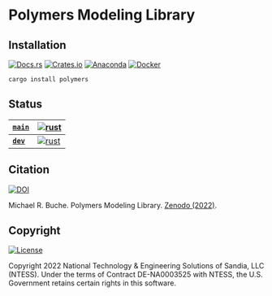# Polymers Modeling Library

## Installation

[![Docs.rs](https://img.shields.io/docsrs/polymers?logo=rust&logoColor=000000&label=Docs.rs)](https://docs.rs/crate/polymers)
[![Crates.io](https://img.shields.io/crates/v/polymers?logo=rust&logoColor=000000&label=Crates.io&color=32592f)](https://crates.io/crates/polymers)
[![Anaconda](https://img.shields.io/conda/v/mrbuche/polymers.svg?logo=anaconda&color=3EB049&label=Anaconda)](https://anaconda.org/mrbuche/polymers)
[![Docker](https://img.shields.io/docker/v/mrbuche/polymers?color=0db7ed&label=Docker%20Hub&logo=docker&logoColor=0db7ed)](https://hub.docker.com/r/mrbuche/polymers)

```shell
cargo install polymers
```

## Status

| [__`main`__](https://github.com/sandialabs/polymers) | [![rust](https://github.com/sandialabs/Polymers/actions/workflows/rust-main.yml/badge.svg)](https://github.com/sandialabs/polymers/actions/workflows/rust-main.yml) |
| :--- | :--- |
| [__`dev`__](https://github.com/sandialabs/polymers/tree/dev) | [![rust](https://github.com/sandialabs/Polymers/actions/workflows/rust-dev.yml/badge.svg)](https://github.com/sandialabs/polymers/actions/workflows/rust-dev.yml) |

## Citation

[![DOI](https://zenodo.org/badge/DOI/10.5281/zenodo.7041983.svg)](https://doi.org/10.5281/zenodo.7041983)

Michael R. Buche. Polymers Modeling Library. [Zenodo (2022)](https://doi.org/10.5281/zenodo.7041983).

## Copyright

[![License](https://img.shields.io/github/license/sandialabs/polymers?label=License)](https://github.com/sandialabs/polymers/blob/main/LICENSE)

Copyright 2022 National Technology & Engineering Solutions of Sandia, LLC (NTESS). Under the terms of Contract DE-NA0003525 with NTESS, the U.S. Government retains certain rights in this software.
